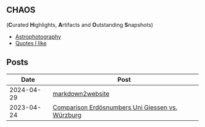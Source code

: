 ## CHAOS 
(**C**urated **H**ighlights, **A**rtifacts and **O**utstanding **S**napshots)


- [Astrophotography](astrophotography.md)
- [Quotes I like](quotes.md)


## Posts
| Date       | Post                                                                                                           |
|------------|----------------------------------------------------------------------------------------------------------------|
| 2024-04-29 | [markdown2website](2024-04-29-markdown2website.md)                                                             |
| 2023-04-24 | [Comparison Erdösnumbers Uni Giessen vs. Würzburg](2023-04-24-erdoes_comparison.md)                            |

